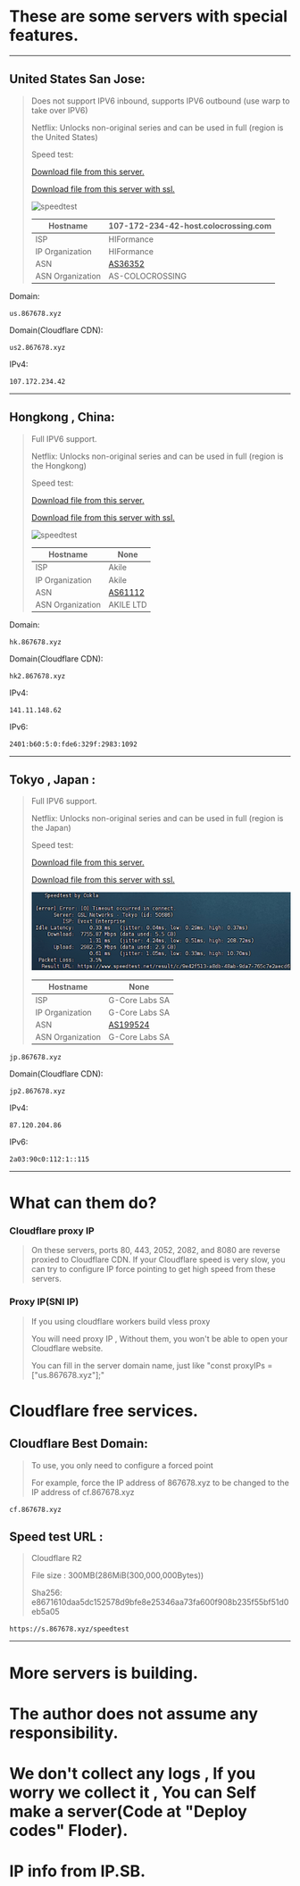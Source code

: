 # These are some servers with special features.

------

## United States San Jose:

> Does not support IPV6 inbound, supports IPV6 outbound (use warp to take over IPV6)
>
> Netflix: Unlocks non-original series and can be used in full (region is the United States)
>
> Speed test:
>
> [Download file from this server.](http://us.867678.xyz:81)
>
> [Download file from this server with ssl.](https://us.867678.xyz:82)
>
> ![](RN.png "speedtest")
>
> | Hostname         | 107-172-234-42-host.colocrossing.com   |
> | ---------------- | -------------------------------------- |
> | ISP              | HIFormance                             |
> | IP Organization  | HIFormance                             |
> | ASN              | [AS36352](https://ip.sb/whois/AS36352) |
> | ASN Organization | AS-COLOCROSSING                        |

Domain:

```
us.867678.xyz
```

Domain(Cloudflare CDN):

```
us2.867678.xyz
```

IPv4:

```
107.172.234.42
```

------

## Hongkong , China:

> Full IPV6 support.
>
> Netflix: Unlocks non-original series and can be used in full (region is the Hongkong)
>
> Speed test:
>
> [Download file from this server.](http://hk.867678.xyz:81)
>
> [Download file from this server with ssl.](https://hk.867678.xyz:82)
>
> ![](HK.png "speedtest")
>
> | Hostname         | 		None    |
> | ---------------- | ---------------------------------------- |
> | ISP              | 	Akile                              |
> | IP Organization  | 	Akile                             |
> | ASN              | [AS61112](https://ip.sb/whois/AS61112) |
> | ASN Organization | 		AKILE LTD                         |

Domain:

```
hk.867678.xyz
```

Domain(Cloudflare CDN):

```
hk2.867678.xyz
```

IPv4:

```
141.11.148.62
```

IPv6:

```
2401:b60:5:0:fde6:329f:2983:1092
```
------
## Tokyo , Japan :

> Full IPV6 support.
>
> Netflix: Unlocks non-original series and can be used in full (region is the Japan)
>
> Speed test:
>
> [Download file from this server.](http://jp.867678.xyz:81)
>
> [Download file from this server with ssl.](https://jp.867678.xyz:82)
>
> ![](JP.png "speedtest")
>
> | Hostname         | None                     |
> | ---------------- | ---------------------------------------- |
> | ISP              | 	G-Core Labs SA                         |
> | IP Organization  | 	G-Core Labs SA                         |
> | ASN              | [AS199524](https://ip.sb/whois/AS199524) |
> | ASN Organization | 	G-Core Labs SA                         |



```
jp.867678.xyz
```

Domain(Cloudflare CDN):

```
jp2.867678.xyz
```

IPv4:

```
87.120.204.86
```

IPv6:

```
2a03:90c0:112:1::115
```

------



# What can them do?

### Cloudflare proxy IP

> On these servers, ports 80, 443, 2052, 2082, and 8080 are reverse proxied to Cloudflare CDN. If your Cloudflare speed is very slow, you can try to configure IP force pointing to get high speed from these servers.



### Proxy IP(SNI IP)

> If you using cloudflare workers build vless proxy
>
> You will need proxy IP , Without them, you won't be able to open your Cloudflare website.
>
> You can fill in the server domain name, just like "const proxyIPs = ["us.867678.xyz"];"



# Cloudflare free services.


## Cloudflare Best Domain:

>
>To use, you only need to configure a forced point
>
>For example, force the IP address of 867678.xyz to be changed to the IP address of cf.867678.xyz
>

```
cf.867678.xyz
```

## Speed test URL :

> Cloudflare R2 
>
> File size : 300MB(286MiB(300,000,000Bytes))
>
> Sha256: e8671610daa5dc152578d9bfe8e25346aa73fa600f908b235f55bf51d0eb5a05 

```
https://s.867678.xyz/speedtest
```

------


# More servers is building.

# The author does not assume any responsibility.

# We don't collect any logs , If you worry we collect it , You can Self make a server(Code at "Deploy codes" Floder).

# IP info from IP.SB.
